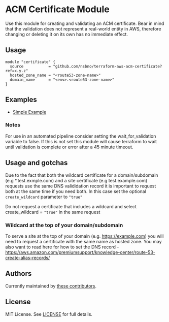 # ACM Certificate Module

Use this module for creating and validating an ACM certificate. Bear in mind  that the validation does not represent a real-world 
entity in AWS, therefore changing or deleting it on its own has no immediate effect.

## Usage

```[source, hcl]
module "certificate" {
  source           = "github.com/nsbno/terraform-aws-acm-certificate?ref=x.y.z"
  hosted_zone_name = "<route53-zone-name>"
  domain_name      = "<env>.<route53-zone-name>"
}
```

## Examples

* [Simple Example](examples/default/main.tf)

### Notes

For use in an automated pipeline consider setting the wait_for_validation variable to false.  If this is not set this module 
will cause terraform to wait until validation is complete or error after a 45 minute timeout.

## Usage and gotchas
Due to the fact that both the wildcard certificate for a domain/subdomain (e.g *.test.exmple.com) and a site certificate 
(e.g test.example.com) requests use the same DNS valididation record it is important to request both at the same time if 
you need both. In this case set the optional `create_wildcard` parameter to `"true"`

Do not request a certificate that includes a wildcard and select create_wildcard = `"true"` in the same request
### Wildcard at the top of your domain/subdomain
To serve a site at the top of your domain  (e.g. https://example.com) you will need to request a certificate with the same 
name as hosted zone. You may also want to read here for how to set the DNS record -  
https://aws.amazon.com/premiumsupport/knowledge-center/route-53-create-alias-records/


## Authors

Currently maintained by [these contributors](../../graphs/contributors).

## License

MIT License. See [LICENSE](LICENSE) for full details.

